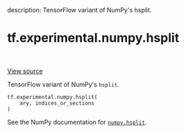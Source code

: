 description: TensorFlow variant of NumPy's hsplit.

<div itemscope itemtype="http://developers.google.com/ReferenceObject">
<meta itemprop="name" content="tf.experimental.numpy.hsplit" />
<meta itemprop="path" content="Stable" />
</div>

# tf.experimental.numpy.hsplit

<!-- Insert buttons and diff -->

<table class="tfo-notebook-buttons tfo-api nocontent" align="left">

</table>

<a target="_blank" class="external" href="/code/stable/tensorflow/python/ops/numpy_ops/np_array_ops.py">View source</a>



TensorFlow variant of NumPy's `hsplit`.

<pre class="devsite-click-to-copy prettyprint lang-py tfo-signature-link">
<code>tf.experimental.numpy.hsplit(
    ary, indices_or_sections
)
</code></pre>



<!-- Placeholder for "Used in" -->

See the NumPy documentation for [`numpy.hsplit`](https://numpy.org/doc/1.16/reference/generated/numpy.hsplit.html).